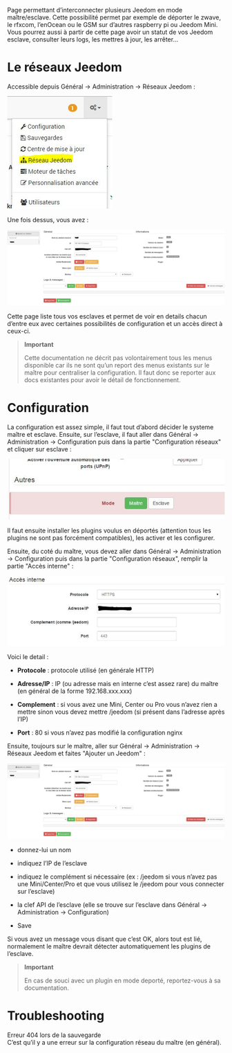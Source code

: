 Page permettant d’interconnecter plusieurs Jeedom en mode maître/esclave. Cette possibilité permet par exemple de déporter le zwave, le rfxcom, l’enOcean ou le GSM sur d’autres raspberry pi ou Jeedom Mini. Vous pourrez aussi à partir de cette page avoir un statut de vos Jeedom esclave, consulter leurs logs, les mettres à jour, les arrêter…

Le réseaux Jeedom
=================

Accessible depuis Général → Administration → Réseaux Jeedom :

![](../images/jeeNetwork4.JPG)

Une fois dessus, vous avez :

![](../images/jeeNetwork.JPG)

Cette page liste tous vos esclaves et permet de voir en details chacun d’entre eux avec certaines possibilités de configuration et un accès direct à ceux-ci.

> **Important**
>
> Cette documentation ne décrit pas volontairement tous les menus disponible car ils ne sont qu’un report des menus existants sur le maître pour centraliser la configuration. Il faut donc se reporter aux docs existantes pour avoir le détail de fonctionnement.

Configuration
=============

La configuration est assez simple, il faut tout d’abord décider le systeme maître et esclave. Ensuite, sur l’esclave, il faut aller dans Général → Administration → Configuration puis dans la partie "Configuration réseaux" et cliquer sur esclave :

![](../images/jeeNetwork2.JPG)

Il faut ensuite installer les plugins voulus en déportés (attention tous les plugins ne sont pas forcément compatibles), les activer et les configurer.

Ensuite, du coté du maître, vous devez aller dans Général → Administration → Configuration puis dans la partie "Configuration réseaux", remplir la partie "Accès interne" :

![](../images/jeeNetwork3.JPG)

Voici le detail :

-   **Protocole** : protocole utilisé (en générale HTTP)

-   **Adresse/IP** : IP (ou adresse mais en interne c’est assez rare) du maître (en général de la forme 192.168.xxx.xxx)

-   **Complement** : si vous avez une Mini, Center ou Pro vous n’avez rien a mettre sinon vous devez mettre /jeedom (si présent dans l’adresse après l’IP)

-   **Port** : 80 si vous n’avez pas modifié la configuration nginx

Ensuite, toujours sur le maître, aller sur Général → Administration → Réseaux Jeedom et faites "Ajouter un Jeedom" :

![](../images/jeeNetwork.JPG)

-   donnez-lui un nom

-   indiquez l’IP de l’esclave

-   indiquez le complément si nécessaire (ex : /jeedom si vous n’avez pas une Mini/Center/Pro et que vous utilisez le /jeedom pour vous connecter sur l’esclave)

-   la clef API de l’esclave (elle se trouve sur l’esclave dans Général → Administration → Configuration)

-   Save

Si vous avez un message vous disant que c’est OK, alors tout est lié, normalement le maître devrait détecter automatiquement les plugins de l’esclave.

> **Important**
>
> En cas de souci avec un plugin en mode deporté, reportez-vous à sa documentation.

Troubleshooting
===============

Erreur 404 lors de la sauvegarde  
C’est qu’il y a une erreur sur la configuration réseau du maître (en général).


